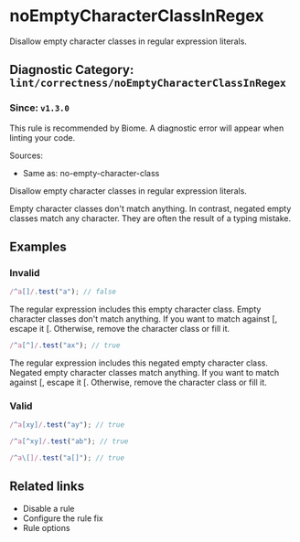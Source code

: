 # noEmptyCharacterClassInRegex

Disallow empty character classes in regular expression literals.

## Diagnostic Category: `lint/correctness/noEmptyCharacterClassInRegex`

### Since: `v1.3.0`

This rule is recommended by Biome. A diagnostic error will appear when linting your code.

Sources: 
- Same as: no-empty-character-class

Disallow empty character classes in regular expression literals.

Empty character classes don't match anything.
In contrast, negated empty classes match any character.
They are often the result of a typing mistake.

## Examples

### Invalid

```js
/^a[]/.test("a"); // false
```

The regular expression includes this empty character class.
Empty character classes don't match anything.
If you want to match against [, escape it \[.
Otherwise, remove the character class or fill it.

```js
/^a[^]/.test("ax"); // true
```

The regular expression includes this negated empty character class.
Negated empty character classes match anything.
If you want to match against [, escape it \[.
Otherwise, remove the character class or fill it.

### Valid

```js
/^a[xy]/.test("ay"); // true
```

```js
/^a[^xy]/.test("ab"); // true
```

```js
/^a\[]/.test("a[]"); // true
```

## Related links

- Disable a rule
- Configure the rule fix
- Rule options